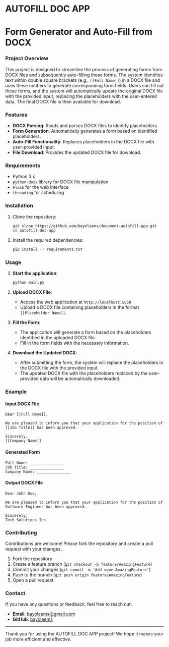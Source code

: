 
# AUTOFILL DOC APP

# Form Generator and Auto-Fill from DOCX

### Project Overview

This project is designed to streamline the process of generating forms from DOCX files and subsequently auto-filling those forms. The system identifies text within double square brackets (e.g., `[[Full Name]]`) in a DOCX file and uses these notifiers to generate corresponding form fields. Users can fill out these forms, and the system will automatically update the original DOCX file with the provided input, replacing the placeholders with the user-entered data. The final DOCX file is then available for download.

### Features

- **DOCX Parsing**: Reads and parses DOCX files to identify placeholders.
- **Form Generation**: Automatically generates a form based on identified placeholders.
- **Auto-Fill Functionality**: Replaces placeholders in the DOCX file with user-provided input.
- **File Download**: Provides the updated DOCX file for download.

### Requirements

- Python 3.x
- `python-docx` library for DOCX file manipulation
- `Flask` for the web interface
- `threading` for scheduling

### Installation

1. Clone the repository:
    ```sh
    git clone https://github.com/bayoleems/document-autofill-app.git
    cd autofill-doc-app
    ```

2. Install the required dependencies:
    ```sh
    pip install -r requirements.txt
    ```

### Usage

1. **Start the application**:
    ```sh
    python main.py
    ```

2. **Upload DOCX File**:
    - Access the web application at `http://localhost:5050`
    - Upload a DOCX file containing placeholders in the format `[[Placeholder Name]]`.

3. **Fill the Form**:
    - The application will generate a form based on the placeholders identified in the uploaded DOCX file.
    - Fill in the form fields with the necessary information.

4. **Download the Updated DOCX**:
    - After submitting the form, the system will replace the placeholders in the DOCX file with the provided input.
    - The updated DOCX file with the placeholders replaced by the user-provided data will be automatically downloaded.

### Example

#### Input DOCX File
```plaintext
Dear [[Full Name]],

We are pleased to inform you that your application for the position of [[Job Title]] has been approved.

Sincerely,
[[Company Name]]
```

#### Generated Form
```
Full Name: _______________
Job Title: _______________
Company Name: _______________
```

#### Output DOCX File
```plaintext
Dear John Doe,

We are pleased to inform you that your application for the position of Software Engineer has been approved.

Sincerely,
Tech Solutions Inc.
```

### Contributing

Contributions are welcome! Please fork the repository and create a pull request with your changes.

1. Fork the repository
2. Create a feature branch (`git checkout -b feature/AmazingFeature`)
3. Commit your changes (`git commit -m 'Add some AmazingFeature'`)
4. Push to the branch (`git push origin feature/AmazingFeature`)
5. Open a pull request


### Contact

If you have any questions or feedback, feel free to reach out:

- **Email**: bayoleems@gmail.com
- **GitHub**: [bayoleems](https://github.com/bayoleems)

---

Thank you for using the AUTOFILL DOC APP project! We hope it makes your job more efficient and effective.